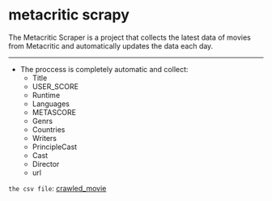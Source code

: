 # metacritic scrapy

The Metacritic Scraper is a project that collects the latest data of movies from Metacritic and automatically updates the data each day.

---
+ The proccess is completely automatic and collect:
  + Title
  + USER_SCORE
  + Runtime
  + Languages
  + METASCORE
  + Genrs
  + Countries
  + Writers
  + PrincipleCast
  + Cast
  + Director
  + url

`the csv file`: [crawled_movie]('https://babakft.ir/metatric_scrapy/movie_crawler_metatric/crawler/crawler/spiders/extracted_data/crawled_movie.csv')
